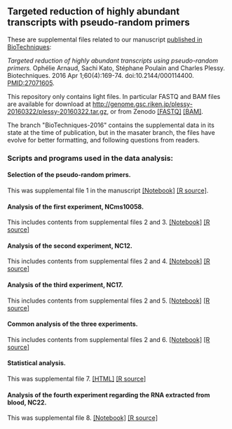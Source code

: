 ## Targeted reduction of highly abundant transcripts with pseudo-random primers

These are supplemental files related to our manuscript [published in
BioTechniques](http://www.biotechniques.com/article/000114400):

_Targeted reduction of highly abundant transcripts using pseudo-random primers._
Ophélie Arnaud, Sachi Kato, Stéphane Poulain and Charles Plessy.
Biotechniques. 2016 Apr 1;60(4):169-74. doi:10.2144/000114400. [PMID:27071605](https://pubmed.gov/27071605).

This repository only contains light files.  In particular FASTQ and BAM files
are available for download at <http://genome.gsc.riken.jp/plessy-20160322/plessy-20160322.tar.gz>,
or from Zenodo [[FASTQ]](http://dx.doi.org/10.5281/zenodo.48112)
[[BAM]](http://dx.doi.org/10.5281/zenodo.48114).

The branch "BioTechniques-2016" contains the supplemental data in its state at
the time of publication, but in the masater branch, the files have evolve for
better formatting, and following questions from readers.

### Scripts and programs used in the data analysis:

#### Selection of the pseudo-random primers.

This was supplemental file 1 in the manuscript [[Notebook]](design/design.md) [[R source]](design/design.Rmd).

#### Analysis of the first experiment, NCms10058.

This includes contents from supplemental files 2 and 3. [[Notebook]](NCki_clean/commandes_clean.md) [[R source]](NCki_clean/commandes_clean.Rmd)

#### Analysis of the second experiment, NC12.

This includes contents from supplemental files 2 and 4. [[Notebook]](Nc12_clean/commandes_clean.md) [[R source]](Nc12_clean/commandes_clean.Rmd)

#### Analysis of the third experiment, NC17.

This includes contents from supplemental files 2 and 5. [[Notebook]](NC17_clean/commandes_clean.md) [[R source]](NC17_clean/commandes_clean.Rmd)

#### Common analysis of the three experiments.

This includes contents from supplemental files 2 and 6.  [[Notebook]](3_exp/command.md) [[R source]](3_exp/command.Rmd)

#### Statistical analysis.

This was supplemental file 7.  [[HTML]](3_exp/stat/stats.html) [[R source]](3_exp/stat/stats.Rmd)

#### Analysis of the fourth experiment regarding the RNA extracted from blood, NC22.

This was supplemental file 8.  [[Notebook]](NC22b_clean/commands_NC22.md) [[R source]](NC22b_clean/commands_NC22.Rmd)
